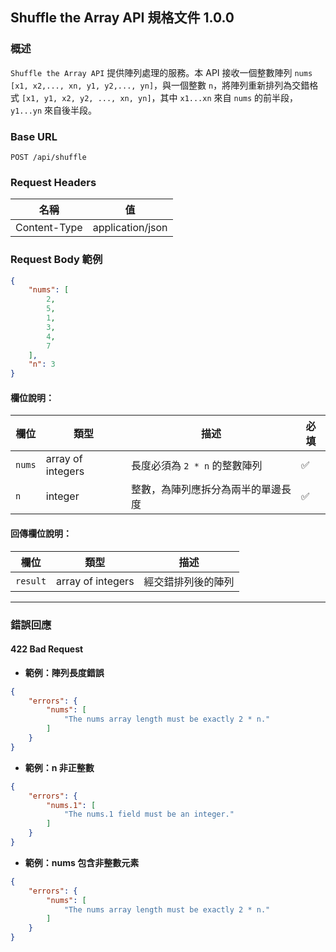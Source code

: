 ## Shuffle the Array API 規格文件 1.0.0

### 概述

`Shuffle the Array API` 提供陣列處理的服務。本 API 接收一個整數陣列 `nums` `[x1, x2,..., xn, y1, y2,..., yn]`，與一個整數
`n`，將陣列重新排列為交錯格式 `[x1, y1, x2, y2, ..., xn, yn]`，其中 `x1...xn` 來自 `nums` 的前半段，`y1...yn` 來自後半段。

### Base URL

```
POST /api/shuffle
```

### Request Headers

| 名稱           | 值                |
|--------------|------------------|
| Content-Type | application/json |

### Request Body 範例

```json
{
    "nums": [
        2,
        5,
        1,
        3,
        4,
        7
    ],
    "n": 3
}
```

#### 欄位說明：

| 欄位     | 類型                | 描述                  | 必填 |
|--------|-------------------|---------------------|----|
| `nums` | array of integers | 長度必須為 `2 * n` 的整數陣列 | ✅  |
| `n`    | integer           | 整數，為陣列應拆分為兩半的單邊長度   | ✅  |

#### 回傳欄位說明：

| 欄位       | 類型                | 描述        |
|----------|-------------------|-----------|
| `result` | array of integers | 經交錯排列後的陣列 |

---

### 錯誤回應

#### 422 Bad Request

- **範例：陣列長度錯誤**

```json
{
    "errors": {
        "nums": [
            "The nums array length must be exactly 2 * n."
        ]
    }
}
```

- **範例：n 非正整數**

```json
{
    "errors": {
        "nums.1": [
            "The nums.1 field must be an integer."
        ]
    }
}
```

- **範例：nums 包含非整數元素**

```json
{
    "errors": {
        "nums": [
            "The nums array length must be exactly 2 * n."
        ]
    }
}
```


